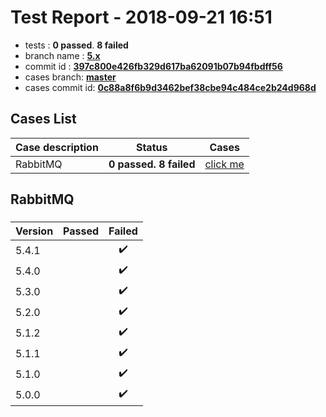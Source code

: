 # Test Report - 2018-09-21 16:51

- tests  : **0 passed**. **8 failed**
- branch name : **[5.x](https://github.com/apache/incubator-skywalking/tree/5.x)**
- commit id : **[397c800e426fb329d617ba62091b07b94fbdff56](https://github.com/apache/incubator-skywalking/commit/397c800e426fb329d617ba62091b07b94fbdff56)**
- cases branch: **[master](https://github.com/SkywalkingTest/skywalking-autotest-scenarios/tree/master)**
- cases commit id: **[0c88a8f6b9d3462bef38cbe94c484ce2b24d968d](https://github.com/SkywalkingTest/skywalking-autotest-scenarios/commit/0c88a8f6b9d3462bef38cbe94c484ce2b24d968d)**

## Cases List

| Case description | Status | Cases|
|:-----|:-----:|:-----:|
|RabbitMQ| **0 passed. 8 failed**| [click me](#rabbitmq) |

## RabbitMQ

### 
|  Version     | Passed | Failed|
|:------------- |:-------:|:-----:|
| 5.4.1  | |:heavy_check_mark:|
| 5.4.0  | |:heavy_check_mark:|
| 5.3.0  | |:heavy_check_mark:|
| 5.2.0  | |:heavy_check_mark:|
| 5.1.2  | |:heavy_check_mark:|
| 5.1.1  | |:heavy_check_mark:|
| 5.1.0  | |:heavy_check_mark:|
| 5.0.0  | |:heavy_check_mark:|

